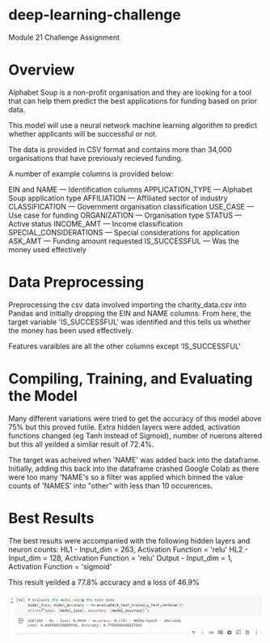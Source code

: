 # deep-learning-challenge

Module 21 Challenge Assignment

# Overview

Alphabet Soup is a non-profit organisation and they are looking for a tool that can help them predict the best applications for funding based on prior data. 

This model will use a neural network machine learning algorithm to predict whether applicants will be successful or not. 

The data is provided in CSV format and contains more than 34,000 organisations that have previously recieved funding. 

A number of example columns is provided below:

EIN and NAME — Identification columns
APPLICATION_TYPE — Alphabet Soup application type
AFFILIATION — Affiliated sector of industry
CLASSIFICATION — Government organisation classification
USE_CASE — Use case for funding
ORGANIZATION — Organisation type
STATUS — Active status
INCOME_AMT — Income classification
SPECIAL_CONSIDERATIONS — Special considerations for application
ASK_AMT — Funding amount requested
IS_SUCCESSFUL — Was the money used effectively

# Data Preprocessing

Preprocessing the csv data involved importing the charity_data.csv into Pandas and initially dropping the EIN and NAME columns. 
From here, the target variable 'IS_SUCCESSFUL' was identified and this tells us whether the money has been used effectively.

Features varaibles are all the other columns except 'IS_SUCCESSFUL'

# Compiling, Training, and Evaluating the Model

Many different variations were tried to get the accuracy of this model above 75% but this proved futile. Extra hidden layers were added, activation functions changed (eg Tanh instead of Sigmoid), number of nuerons altered but this all yeilded a similar result of 72.4%.

The target was acheived when 'NAME' was added back into the dataframe. Initially, adding this back into the dataframe crashed Google Colab as there were too many 'NAME's so a filter was applied which binned the value counts of 'NAMES' into "other" with less than 10 occurences.

# Best Results

The best results were accompanied with the following hidden layers and neuron counts:
HL1 - Input_dim = 263, Activation Function = 'relu'
HL2 - Input_dim = 128, Activation Function = 'relu'
Output - Input_dim = 1, Activation Function = 'sigmoid'

This result yeilded a 77.8% accuracy and a loss of 46.9%

![alt text](image-1.png)

